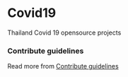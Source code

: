 # Covid19
Thailand Covid 19 opensource projects


### Contribute guidelines
Read more from [Contribute guidelines](contributing.md)
